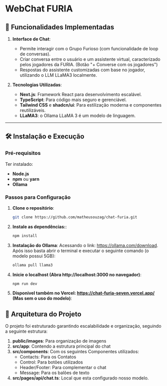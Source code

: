 # WebChat FURIA

## 🚀 Funcionalidades Implementadas

1. **Interface de Chat**:
   - Permite interagir com o Grupo Furioso (com funcionalidade de loop de conversas).
   - Criar conversa entre o usuário e um assistente virtual, caracterizado pelos jogadores da FURIA. (Botão "+ Converse com os jogadores") 
   - Respostas do assistente customizadas com base no jogador, utilizando o LLM LLaMA3 localmente.

2. **Tecnologias Utilizadas**:
   - **Next.js**: Framework React para desenvolvimento escalável.
   - **TypeScript**: Para código mais seguro e gerenciável.
   - **Tailwind CSS** e **shadcn/ui**: Para estilização moderna e componentes reutilizáveis.
   - **LLaMA3**: o Ollama LLaMA 3 é um modelo de linguagem.
---

## 🛠️ Instalação e Execução

### Pré-requisitos
Ter instalado:
- **Node.js**
- **npm** ou **yarn**
- **Ollama**

### Passos para Configuração
1. **Clone o repositório**:
   ```bash
   git clone https://github.com/matheusouzag/chat-furia.git

2. **Instale as dependências:**:
   ```bash
   npm install

3. **Instalação do Ollama**:
   Acessando o link: https://ollama.com/download.
   Após isso basta abrir o terminal e executar o seguinte comando (o modelo possui 5GB):
   ```bash
   ollama pull llama3

4. **Inicie o localhost (Abra http://localhost:3000 no navegador)**:
   ```bash
   npm run dev
   
5. **Dísponivel também no Vercel: https://chat-furia-seven.vercel.app/ (Mas sem o uso do modelo)**:

## 🧱 Arquitetura do Projeto

O projeto foi estruturado garantindo escalabilidade e organização, seguindo a seguinte estrutura:

1. **public/images**: Para organização de imagens
2. **src/app**: Contendo a estrutura principal do chat
3. **src/components**: Com os seguintes Componentes utilizados:
   - Contacts: Para os Contatos
   - Control: Para botões utilizados
   - Header/Footer: Para complementar o chat
   - Message: Para os balões de texto
4. **src/pages/api/chat.ts**: Local que esta configurado nosso modelo.
